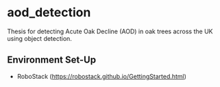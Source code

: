 # aod_detection
Thesis for detecting Acute Oak Decline (AOD) in oak trees across the UK using object detection. 

## Environment Set-Up
- RoboStack (https://robostack.github.io/GettingStarted.html)

